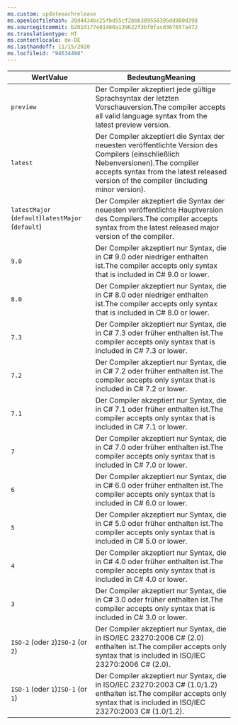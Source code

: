 ```yaml
---
ms.custom: updateeachrelease
ms.openlocfilehash: 20d4434bc25fbd55cf2bbb309558395dd980d398
ms.sourcegitcommit: b201d177e01480a139622f3bf8facd367657a472
ms.translationtype: HT
ms.contentlocale: de-DE
ms.lasthandoff: 11/15/2020
ms.locfileid: "94634498"
---
```

| <span data-ttu-id="e8a6e-101">Wert</span><span class="sxs-lookup"><span data-stu-id="e8a6e-101">Value</span></span>                     | <span data-ttu-id="e8a6e-102">Bedeutung</span><span class="sxs-lookup"><span data-stu-id="e8a6e-102">Meaning</span></span>                                                                                                 |
|---------------------------|---------------------------------------------------------------------------------------------------------|
| `preview`                 | <span data-ttu-id="e8a6e-103">Der Compiler akzeptiert jede gültige Sprachsyntax der letzten Vorschauversion.</span><span class="sxs-lookup"><span data-stu-id="e8a6e-103">The compiler accepts all valid language syntax from the latest preview version.</span></span>                         |
| `latest`                  | <span data-ttu-id="e8a6e-104">Der Compiler akzeptiert die Syntax der neuesten veröffentlichte Version des Compilers (einschließlich Nebenversionen).</span><span class="sxs-lookup"><span data-stu-id="e8a6e-104">The compiler accepts syntax from the latest released version of the compiler (including minor version).</span></span> |
| <span data-ttu-id="e8a6e-105">`latestMajor` (`default`)</span><span class="sxs-lookup"><span data-stu-id="e8a6e-105">`latestMajor` (`default`)</span></span> | <span data-ttu-id="e8a6e-106">Der Compiler akzeptiert die Syntax der neuesten veröffentlichte Hauptversion des Compilers.</span><span class="sxs-lookup"><span data-stu-id="e8a6e-106">The compiler accepts syntax from the latest released major version of the compiler.</span></span>                     |
| `9.0`                     | <span data-ttu-id="e8a6e-107">Der Compiler akzeptiert nur Syntax, die in C# 9.0 oder niedriger enthalten ist.</span><span class="sxs-lookup"><span data-stu-id="e8a6e-107">The compiler accepts only syntax that is included in C# 9.0 or lower.</span></span>                                   |
| `8.0`                     | <span data-ttu-id="e8a6e-108">Der Compiler akzeptiert nur Syntax, die in C# 8.0 oder niedriger enthalten ist.</span><span class="sxs-lookup"><span data-stu-id="e8a6e-108">The compiler accepts only syntax that is included in C# 8.0 or lower.</span></span>                                   |
| `7.3`                     | <span data-ttu-id="e8a6e-109">Der Compiler akzeptiert nur Syntax, die in C# 7.3 oder früher enthalten ist.</span><span class="sxs-lookup"><span data-stu-id="e8a6e-109">The compiler accepts only syntax that is included in C# 7.3 or lower.</span></span>                                   |
| `7.2`                     | <span data-ttu-id="e8a6e-110">Der Compiler akzeptiert nur Syntax, die in C# 7.2 oder früher enthalten ist.</span><span class="sxs-lookup"><span data-stu-id="e8a6e-110">The compiler accepts only syntax that is included in C# 7.2 or lower.</span></span>                                   |
| `7.1`                     | <span data-ttu-id="e8a6e-111">Der Compiler akzeptiert nur Syntax, die in C# 7.1 oder früher enthalten ist.</span><span class="sxs-lookup"><span data-stu-id="e8a6e-111">The compiler accepts only syntax that is included in C# 7.1 or lower.</span></span>                                   |
| `7`                       | <span data-ttu-id="e8a6e-112">Der Compiler akzeptiert nur Syntax, die in C# 7.0 oder früher enthalten ist.</span><span class="sxs-lookup"><span data-stu-id="e8a6e-112">The compiler accepts only syntax that is included in C# 7.0 or lower.</span></span>                                   |
| `6`                       | <span data-ttu-id="e8a6e-113">Der Compiler akzeptiert nur Syntax, die in C# 6.0 oder früher enthalten ist.</span><span class="sxs-lookup"><span data-stu-id="e8a6e-113">The compiler accepts only syntax that is included in C# 6.0 or lower.</span></span>                                   |
| `5`                       | <span data-ttu-id="e8a6e-114">Der Compiler akzeptiert nur Syntax, die in C# 5.0 oder früher enthalten ist.</span><span class="sxs-lookup"><span data-stu-id="e8a6e-114">The compiler accepts only syntax that is included in C# 5.0 or lower.</span></span>                                   |
| `4`                       | <span data-ttu-id="e8a6e-115">Der Compiler akzeptiert nur Syntax, die in C# 4.0 oder früher enthalten ist.</span><span class="sxs-lookup"><span data-stu-id="e8a6e-115">The compiler accepts only syntax that is included in C# 4.0 or lower.</span></span>                                   |
| `3`                       | <span data-ttu-id="e8a6e-116">Der Compiler akzeptiert nur Syntax, die in C# 3.0 oder früher enthalten ist.</span><span class="sxs-lookup"><span data-stu-id="e8a6e-116">The compiler accepts only syntax that is included in C# 3.0 or lower.</span></span>                                   |
| <span data-ttu-id="e8a6e-117">`ISO-2` (oder `2`)</span><span class="sxs-lookup"><span data-stu-id="e8a6e-117">`ISO-2` (or `2`)</span></span>          | <span data-ttu-id="e8a6e-118">Der Compiler akzeptiert nur Syntax, die in ISO/IEC 23270:2006 C# (2.0) enthalten ist.</span><span class="sxs-lookup"><span data-stu-id="e8a6e-118">The compiler accepts only syntax that is included in ISO/IEC 23270:2006 C# (2.0).</span></span>                       |
| <span data-ttu-id="e8a6e-119">`ISO-1` (oder `1`)</span><span class="sxs-lookup"><span data-stu-id="e8a6e-119">`ISO-1` (or `1`)</span></span>          | <span data-ttu-id="e8a6e-120">Der Compiler akzeptiert nur Syntax, die in ISO/IEC 23270:2003 C# (1.0/1.2) enthalten ist.</span><span class="sxs-lookup"><span data-stu-id="e8a6e-120">The compiler accepts only syntax that is included in ISO/IEC 23270:2003 C# (1.0/1.2).</span></span>                   |
